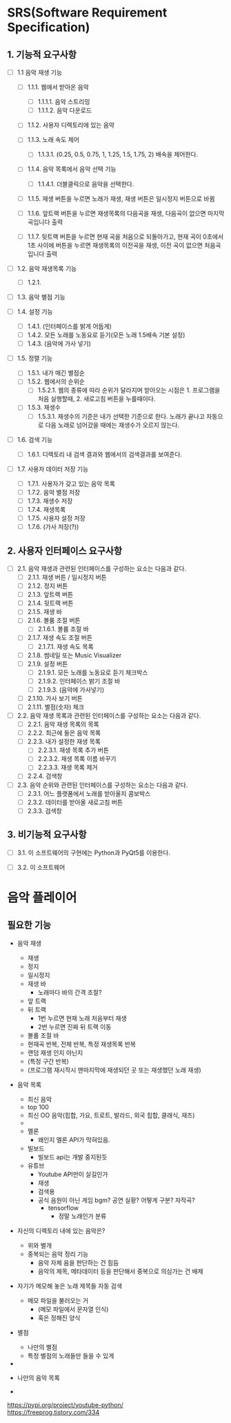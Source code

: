 # SRS(Software Requirement Specification)

## 1. 기능적 요구사항

- [ ] 1.1 음악 재생 기능
    - [ ] 1.1.1. 웹에서 받아온 음악
        - [ ] 1.1.1.1. 음악 스트리밍
        - [ ] 1.1.1.2. 음악 다운로드

    - [ ] 1.1.2. 사용자 디렉토리에 있는 음악

    - [ ] 1.1.3. 노래 속도 제어
        - [ ] 1.1.3.1. (0.25, 0.5, 0.75, 1, 1.25, 1.5, 1.75, 2) 배속을 제어한다.
    
    - [ ] 1.1.4. 음악 목록에서 음악 선택 기능
        - [ ] 1.1.4.1. 더블클릭으로 음악을 선택한다.

    - [ ] 1.1.5. 재생 버튼을 누르면 노래가 재생, 재생 버튼은 일시정지 버튼으로 바뀜
    
    - [ ] 1.1.6. 앞트랙 버튼을 누르면 재생목록의 다음곡을 재생, 다음곡이 없으면 마지막곡입니다 출력
    
    - [ ] 1.1.7. 뒷트랙 버튼을 누르면 현재 곡을 처음으로 되돌아가고, 현재 곡이 0초에서 1초 사이에 버튼을 누르면 재생목록의 이전곡을 재생, 이전 곡이 없으면 처음곡입니다 출력


- [ ] 1.2. 음악 재생목록 기능
    - [ ] 1.2.1. 
- [ ] 1.3. 음악 별점 기능

- [ ] 1.4. 설정 기능
    - [ ] 1.4.1. (인터페이스를 밝게 어둡게)
    - [ ] 1.4.2. 모든 노래를 노동요로 듣기(모든 노래 1.5배속 기본 설정)
    - [ ] 1.4.3. (음악에 가사 넣기)

- [ ] 1.5. 정렬 기능
    - [ ] 1.5.1. 내가 매긴 별점순
    - [ ] 1.5.2. 웹에서의 순위순
        - [ ] 1.5.2.1. 웹의 종류에 따라 순위가 달라지며 받아오는 시점은 1. 프로그램을 처음 실행할때, 2. 새로고침 버튼을 누를때이다.
    - [ ] 1.5.3. 재생수
        - [ ] 1.5.3.1. 재생수의 기준은 내가 선택한 기준으로 한다. 노래가 끝나고 자동으로 다음 노래로 넘어갔을 때에는 재생수가 오르지 않는다.

- [ ] 1.6. 검색 기능
    - [ ] 1.6.1. 디렉토리 내 검색 결과와 웹에서의 검색결과를 보여준다.

- [ ] 1.7. 사용자 데이터 저장 기능
    - [ ] 1.7.1. 사용자가 갖고 있는 음악 목록
    - [ ] 1.7.2. 음악 별점 저장
    - [ ] 1.7.3. 재생수 저장
    - [ ] 1.7.4. 재생목록
    - [ ] 1.7.5. 사용자 설정 저장
    - [ ] 1.7.6. (가사 저장(?))

## 2. 사용자 인터페이스 요구사항

- [ ] 2.1. 음악 재생과 관련된 인터페이스를 구성하는 요소는 다음과 같다.  
    - [ ] 2.1.1. 재생 버튼 / 일시정지 버튼
    - [ ] 2.1.2. 정지 버튼  
    - [ ] 2.1.3. 앞트랙 버튼  
    - [ ] 2.1.4. 뒷트랙 버튼  
    - [ ] 2.1.5. 재생 바  
    - [ ] 2.1.6. 볼륨 조절 버튼  
        - [ ] 2.1.6.1. 볼륨 조절 바
    - [ ] 2.1.7. 재생 속도 조절 버튼
        - [ ] 2.1.7.1. 재생 속도 목록
    - [ ] 2.1.8. 썸네일 또는 Music Visualizer
    - [ ] 2.1.9. 설정 버튼
        - [ ] 2.1.9.1. 모든 노래를 노동요로 듣기 체크박스
        - [ ] 2.1.9.2. 인터페이스 밝기 조절 바
        - [ ] 2.1.9.3. (음악에 가사넣기)
    - [ ] 2.1.10. 가사 보기 버튼
    - [ ] 2.1.11. 별점(숫자) 체크

- [ ] 2.2. 음악 재생 목록과 관련된 인터페이스를 구성하는 요소는 다음과 같다.  
    - [ ] 2.2.1. 음악 재생 목록의 목록  
    - [ ] 2.2.2. 최근에 들은 음악 목록
    - [ ] 2.2.3. 내가 설정한 재생 목록
        - [ ] 2.2.3.1. 재생 목록 추가 버튼
        - [ ] 2.2.3.2. 재생 목록 이름 바꾸기
        - [ ] 2.2.3.3. 재생 목록 제거
    - [ ] 2.2.4. 검색창
- [ ] 2.3. 음악 순위와 관련된 인터페이스를 구성하는 요소는 다음과 같다.
    - [ ] 2.3.1. 어느 플랫폼에서 노래를 받아올지 콤보박스
    - [ ] 2.3.2. 데이터를 받아올 새로고침 버튼
    - [ ] 2.3.3. 검색창

## 3. 비기능적 요구사항
    
- [ ] 3.1. 이 소프트웨어의 구현에는 Python과 PyQt5를 이용한다.
- [ ] 3.2. 이 소프트웨어




# 음악 플레이어

## 필요한 기능

- 음악 재생
    - 재생
    - 정지
    - 일시정지
    - 재생 바
        - 노래마다 바의 간격 조절?
    - 앞 트랙
    - 뒤 트랙 
        - 1번 누르면 현재 노래 처음부터 재생
        - 2번 누르면 진짜 뒤 트랙 이동
    - 볼륨 조절 바
    - 현재곡 반복, 전체 반복, 특정 재생목록 반복
    - 랜덤 재생 인지 아닌지
    - (특정 구간 반복)
    - (프로그램 재시작시 맨마지막에 재생되던 곳 또는 재생했던 노래 재생)


- 음악 목록
    - 최신 음악
    - top 100
    - 최신 OO 음악(힙합, 가요, 트로트, 발라드, 외국 힙합, 클래식, 재즈)
    - 
    - 멜론
        - 왜인지 멜론 API가 막혀있음.
    - 빌보드
        - 빌보드 api는 개발 중지된듯
    - 유튜브
        - Youtube API만이 살길인가
        - 재생
        - 검색용
        - 공식 음원이 아닌 게임 bgm? 공연 실황? 어떻게 구분? 자작곡?
            - tensorflow 
                - 정말 노래인가 분류
        

- 자신의 디렉토리 내에 있는 음악은?
    - 위와 별개
    - 중복되는 음악 정리 기능
        - 음악 자체 음을 판단하는 건 힘듬
        - 음악의 제목, 메타데이터 등을 판단해서 중복으로 의심가는 건 배제

- 자기가 메모해 놓은 노래 제목들 자동 검색

    - 메모 파일을 불러오는 거
        - (메모 파일에서 문자열 인식)
        - 혹은 정해진 양식

- 별점
    - 나만의 별점
    - 특정 별점의 노래들만 들을 수 있게

- 

- 나만의 음악 목록

- 



https://pypi.org/project/youtube-python/    
https://freeprog.tistory.com/334 